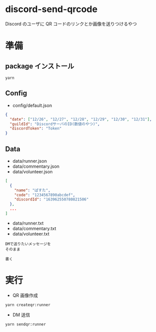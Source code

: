 # discord-send-qrcode

Discord のユーザに QR コードのリンクとか画像を送りつけるやつ

# 準備

## package インストール

```
yarn
```

## Config

- config/default.json

```json
{
  "date": ["12/26", "12/27", "12/28", "12/29", "12/30", "12/31"],
  "guildId": "DiscordサーバのID(数値のやつ)",
  "discordToken": "Token"
}
```

## Data

- data/runner.json
- data/commentary.json
- data/volunteer.json

```json
[
  {
    "name": "ぱすた",
    "code": "1234567890abcdef",
    "discordId": "163962550780821506"
  },
  ...
]
```

- data/runner.txt
- data/commentary.txt
- data/volunteer.txt

```
DMで送りたいメッセージを
そのまま

書く
```

# 実行

- QR 画像作成

```shll
yarn createqr:runner
```

- DM 送信

```
yarn sendqr:runner
```
